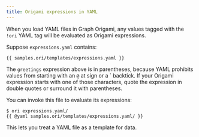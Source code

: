 ```yaml
---
title: Origami expressions in YAML
---
```


When you load YAML files in Graph Origami, any values tagged with the `!ori` YAML tag will be evaluated as Origami expressions.

Suppose `expressions.yaml` contains:

```{{"yaml"}}
{{ samples.ori/templates/expressions.yaml }}
```

The `greetings` expression above is in parentheses, because YAML prohibits values from starting with an `@` at sign or a \` backtick. If your Origami expression starts with one of those characters, quote the expression in double quotes or surround it with parentheses.

You can invoke this file to evaluate its expressions:

```console
$ ori expressions.yaml/
{{ @yaml samples.ori/templates/expressions.yaml/ }}
```

This lets you treat a YAML file as a template for data.
